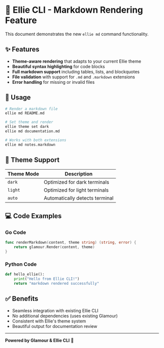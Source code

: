 # 📝 Ellie CLI - Markdown Rendering Feature

This document demonstrates the new `ellie md` command functionality.

## ✨ Features

- **Theme-aware rendering** that adapts to your current Ellie theme
- **Beautiful syntax highlighting** for code blocks  
- **Full markdown support** including tables, lists, and blockquotes
- **File validation** with support for `.md` and `.markdown` extensions
- **Error handling** for missing or invalid files

## 🚀 Usage

```bash
# Render a markdown file
ellie md README.md

# Set theme and render
ellie theme set dark
ellie md documentation.md

# Works with both extensions
ellie md notes.markdown
```

## 🎨 Theme Support

| Theme Mode | Description |
|------------|-------------|
| `dark` | Optimized for dark terminals |
| `light` | Optimized for light terminals |
| `auto` | Automatically detects terminal |

## 💻 Code Examples

### Go Code
```go
func renderMarkdown(content, theme string) (string, error) {
    return glamour.Render(content, theme)
}
```

### Python Code  
```python
def hello_ellie():
    print("Hello from Ellie CLI!")
    return "markdown rendered successfully"
```

## ✅ Benefits

- Seamless integration with existing Ellie CLI
- No additional dependencies (uses existing Glamour)
- Consistent with Ellie's theme system
- Beautiful output for documentation review

---

**Powered by Glamour & Ellie CLI** 🎯